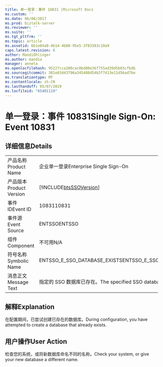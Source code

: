 ```yaml
---
title: 单一登录：事件 10831 |Microsoft Docs
ms.custom: ''
ms.date: 06/08/2017
ms.prod: biztalk-server
ms.reviewer: ''
ms.suite: ''
ms.tgt_pltfrm: ''
ms.topic: article
ms.assetid: 6b1e04a0-4b14-4b08-95e5-3f83383c10a9
caps.latest.revision: 6
author: MandiOhlinger
ms.author: mandia
manager: anneta
ms.openlocfilehash: 95227cca280cac0bd80e36f755ad39d5b03cfbdb
ms.sourcegitcommit: 381e83d43796a345488d54b3f7413e11d56ad7be
ms.translationtype: MT
ms.contentlocale: zh-CN
ms.lasthandoff: 05/07/2019
ms.locfileid: "65401119"
---
```

# <a name="single-sign-on-event-10831"></a><span data-ttu-id="7ab1e-102">单一登录：事件 10831</span><span class="sxs-lookup"><span data-stu-id="7ab1e-102">Single Sign-On: Event 10831</span></span>
## <a name="details"></a><span data-ttu-id="7ab1e-103">详细信息</span><span class="sxs-lookup"><span data-stu-id="7ab1e-103">Details</span></span>  
  
|                 |                                                            |
|-----------------|------------------------------------------------------------|
|  <span data-ttu-id="7ab1e-104">产品名称</span><span class="sxs-lookup"><span data-stu-id="7ab1e-104">Product Name</span></span>   |                 <span data-ttu-id="7ab1e-105">企业单一登录</span><span class="sxs-lookup"><span data-stu-id="7ab1e-105">Enterprise Single Sign-On</span></span>                  |
| <span data-ttu-id="7ab1e-106">产品版本</span><span class="sxs-lookup"><span data-stu-id="7ab1e-106">Product Version</span></span> | [!INCLUDE[btsSSOVersion](../includes/btsssoversion-md.md)] |
|    <span data-ttu-id="7ab1e-107">事件 ID</span><span class="sxs-lookup"><span data-stu-id="7ab1e-107">Event ID</span></span>     |                           <span data-ttu-id="7ab1e-108">10831</span><span class="sxs-lookup"><span data-stu-id="7ab1e-108">10831</span></span>                            |
|  <span data-ttu-id="7ab1e-109">事件源</span><span class="sxs-lookup"><span data-stu-id="7ab1e-109">Event Source</span></span>   |                           <span data-ttu-id="7ab1e-110">ENTSSO</span><span class="sxs-lookup"><span data-stu-id="7ab1e-110">ENTSSO</span></span>                           |
|    <span data-ttu-id="7ab1e-111">组件</span><span class="sxs-lookup"><span data-stu-id="7ab1e-111">Component</span></span>    |                            <span data-ttu-id="7ab1e-112">不可用</span><span class="sxs-lookup"><span data-stu-id="7ab1e-112">N/A</span></span>                             |
|  <span data-ttu-id="7ab1e-113">符号名称</span><span class="sxs-lookup"><span data-stu-id="7ab1e-113">Symbolic Name</span></span>  |                <span data-ttu-id="7ab1e-114">ENTSSO_E_SSO_DATABASE_EXISTS</span><span class="sxs-lookup"><span data-stu-id="7ab1e-114">ENTSSO_E_SSO_DATABASE_EXISTS</span></span>                |
|  <span data-ttu-id="7ab1e-115">消息正文</span><span class="sxs-lookup"><span data-stu-id="7ab1e-115">Message Text</span></span>   |         <span data-ttu-id="7ab1e-116">指定的 SSO 数据库已存在。</span><span class="sxs-lookup"><span data-stu-id="7ab1e-116">The specified SSO database already exists.</span></span>         |
  
## <a name="explanation"></a><span data-ttu-id="7ab1e-117">解释</span><span class="sxs-lookup"><span data-stu-id="7ab1e-117">Explanation</span></span>  
 <span data-ttu-id="7ab1e-118">在配置期间，已尝试创建已存在的数据库。</span><span class="sxs-lookup"><span data-stu-id="7ab1e-118">During configuration, you have attempted to create a database that already exists.</span></span>  
  
## <a name="user-action"></a><span data-ttu-id="7ab1e-119">用户操作</span><span class="sxs-lookup"><span data-stu-id="7ab1e-119">User Action</span></span>  
 <span data-ttu-id="7ab1e-120">检查您的系统，或将新数据库命名不同的名称。</span><span class="sxs-lookup"><span data-stu-id="7ab1e-120">Check your system, or give your new database a different name.</span></span>